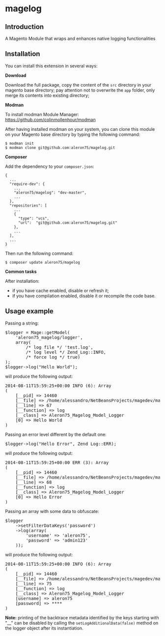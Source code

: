 magelog
=======

Introduction
------------

A Magento Module that wraps and enhances native logging functionalities 

Installation
------------

You can install this extension in several ways:

**Download**

Download the full package, copy the content of the ```src``` directory
in your magento base directory; pay attention not to overwrite
the ```app``` folder, only merge its contents into existing directory;

**Modman**

To install modman Module Manager: https://github.com/colinmollenhour/modman

After having installed modman on your system, you can clone this module on your
Magento base directory by typing the following command:

```
$ modman init
$ modman clone git@github.com:aleron75/magelog.git
```

**Composer**

Add the dependency to your ```composer.json```:

```
{
  ...
  "require-dev": {
    ...
    "aleron75/magelog": "dev-master",
    ...
  },
  "repositories": [
    ...
    {
      "type": "vcs",
      "url":  "git@github.com:aleron75/magelog.git"
    },
    ...
  ],
  ...
}
```

Then run the following command:

```
$ composer update aleron75/magelog
```

**Common tasks**

After installation:

* if you have cache enabled, disable or refresh it;
* if you have compilation enabled, disable it or recompile the code base.

Usage example
-------------

Passing a string:

<pre>
$logger = Mage::getModel(
    'aleron75_magelog/logger',
    array(
        /* log file */ 'test.log',
        /* log level */ Zend_Log::INFO,
        /* force log */ true)
);
$logger->log("Hello World");
</pre>

will produce the following output:

<pre>
2014-08-11T15:59:25+00:00 INFO (6): Array
(
    [__pid] => 14460
    [__file] => /home/alessandro/NetBeansProjects/magedev/magento/logtest.php
    [__line] => 67
    [__function] => log
    [__class] => Aleron75_Magelog_Model_Logger
    [0] => Hello World
)
</pre>

Passing an error level different by the default one:

<pre>
$logger->log("Hello Error", Zend_Log::ERR);
</pre>

will produce the following output:

<pre>
2014-08-11T15:59:25+00:00 ERR (3): Array
(
    [__pid] => 14460
    [__file] => /home/alessandro/NetBeansProjects/magedev/magento/logtest.php
    [__line] => 68
    [__function] => log
    [__class] => Aleron75_Magelog_Model_Logger
    [0] => Hello Error
)
</pre>

Passing an array with some data to obfuscate:

<pre>
$logger
    ->setFilterDataKeys('password')
    ->log(array(
        'username' => 'aleron75',
        'password' => 'admin123'
    ));
</pre>

will produce the following output:

<pre>
2014-08-11T15:59:25+00:00 INFO (6): Array
(
    [__pid] => 14460
    [__file] => /home/alessandro/NetBeansProjects/magedev/magento/__test.php
    [__line] => 75
    [__function] => log
    [__class] => Aleron75_Magelog_Model_Logger
    [username] => aleron75
    [password] => ****
)
</pre>

**Note:** printing of the backtrace metadata identified by the keys starting
with "__" can be disabled by calling the <code>setLogAdditionalData(false)</code>
method on the logger object after its instantiation.